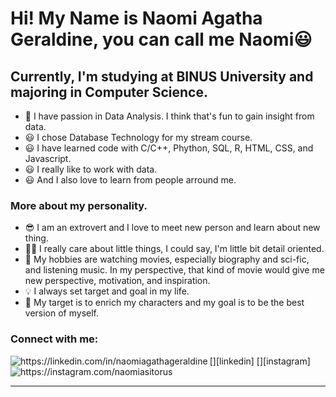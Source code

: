 # Hi! My Name is Naomi Agatha Geraldine, you can call me Naomi😃

## Currently, I'm studying at BINUS University and majoring in Computer Science.
- 🚩 I have passion in Data Analysis. I think that's fun to gain insight from data.
- 😃 I chose Database Technology for my stream course.
- 😃 I have learned code with C/C++, Phython, SQL, R, HTML, CSS, and Javascript.
- 😃 I really like to work with data.
- 😃 And I also love to learn from people arround me.

### More about my personality.
- 😎 I am an extrovert and I love to meet new person and learn about new thing.
- 👍🏼 I really care about little things, I could say, I'm little bit detail oriented.
- 🎨 My hobbies are watching movies, especially biography and sci-fic, and listening music. 
      In my perspective, that kind of movie would give me new perspective, motivation, and inspiration.
- 💡 I always set target and goal in my life. 
- 📌 My target is to enrich my characters and my goal is to be the best version of myself.

### Connect with me:
<img align="left" alt="" src="https://img.icons8.com/fluency/48/000000/domain.png"/>
[<img align="left" href="https://linkedin.com/in/naomiagathageraldine"alt="https://linkedin.com/in/naomiagathageraldine" src="https://img.icons8.com/color/50/000000/linkedin.png"/>][linkedin]
[<img align="left" alt=" https://instagram.com/naomiasitorus" src="https://img.icons8.com/fluency/48/000000/instagram-new.png"/>][instagram]
<br />

<br />

---

[website]: https://google.com
[instagram]: https://instagram.com/naomiasitorus
[linkedin]: https://linkedin.com/in/naomiagathageraldine
